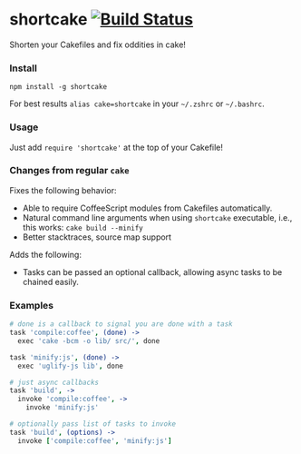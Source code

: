 # shortcake [![Build Status](https://travis-ci.org/zeekay/shortcake.svg?branch=master)](https://travis-ci.org/zeekay/shortcake)
Shorten your Cakefiles and fix oddities in cake!

### Install
```
npm install -g shortcake
```

For best results `alias cake=shortcake` in your `~/.zshrc` or `~/.bashrc`.

### Usage
Just add `require 'shortcake'` at the top of your Cakefile!

### Changes from regular `cake`

Fixes the following behavior:

- Able to require CoffeeScript modules from Cakefiles automatically.
- Natural command line arguments when using `shortcake` executable, i.e., this
  works: `cake build --minify`
- Better stacktraces, source map support

Adds the following:
- Tasks can be passed an optional callback, allowing async tasks to be chained
  easily.

### Examples

```coffee
# done is a callback to signal you are done with a task
task 'compile:coffee', (done) ->
  exec 'cake -bcm -o lib/ src/', done

task 'minify:js', (done) ->
  exec 'uglify-js lib', done

# just async callbacks
task 'build', ->
  invoke 'compile:coffee', ->
    invoke 'minify:js'

# optionally pass list of tasks to invoke
task 'build', (options) ->
  invoke ['compile:coffee', 'minify:js']
```
